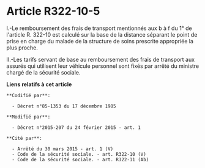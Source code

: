# Article R322-10-5

I.-Le remboursement des frais de transport mentionnés aux b à f du 1° de l'article R. 322-10 est calculé sur la base de la
distance séparant le point de prise en charge du malade de la structure de soins prescrite appropriée la plus proche. 

II.-Les tarifs servant de base au remboursement des frais de transport aux assurés qui utilisent leur véhicule personnel sont
fixés par arrêté du ministre chargé de la sécurité sociale.

**Liens relatifs à cet article**

	**Codifié par**:

	  - Décret n°85-1353 du 17 décembre 1985

	**Modifié par**:

	  - Décret n°2015-207 du 24 février 2015 - art. 1

	**Cité par**:

	  - Arrêté du 30 mars 2015 - art. 1 (V)
	  - Code de la sécurité sociale. - art. R322-10 (V)
	  - Code de la sécurité sociale. - art. R322-11 (Ab)
